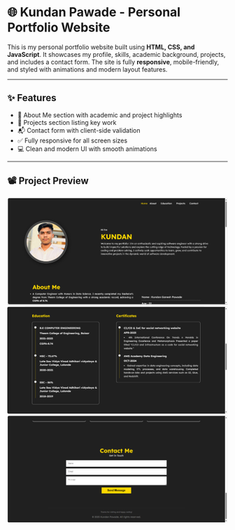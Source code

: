 # 🌐 Kundan Pawade - Personal Portfolio Website

This is my personal portfolio website built using **HTML, CSS, and JavaScript**. It showcases my profile, skills, academic background, projects, and includes a contact form. The site is fully **responsive**, mobile-friendly, and styled with animations and modern layout features.

---

## ✨ Features

- 📄 About Me section with academic and project highlights
- 🚀 Projects section listing key work
- 📬 Contact form with client-side validation
- ✅ Fully responsive for all screen sizes
- 💻 Clean and modern UI with smooth animations

---

## 📽️ Project Preview

![Preview 1](./files/Preview%201.png)
![Preview 1](./files/Preview%202.png)
![Preview 1](./files/Preview%203.png)
